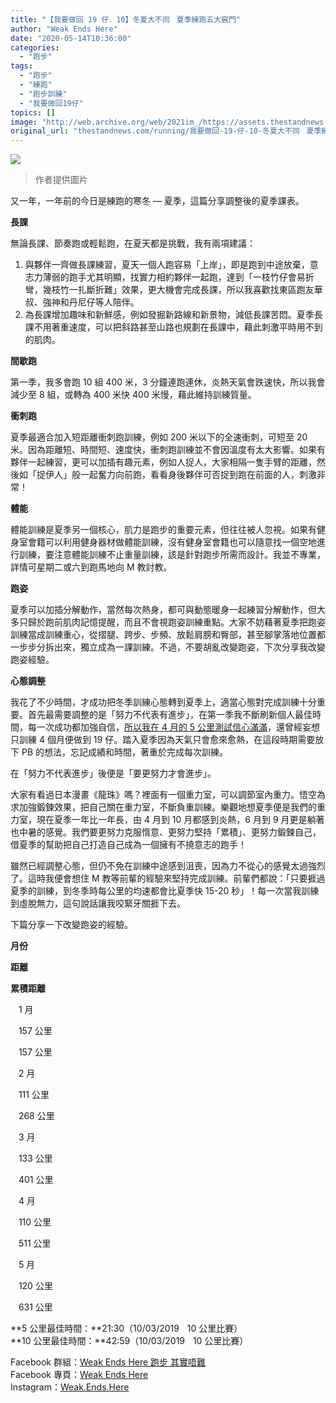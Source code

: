 ```yaml
---
title: "【我要做回 19 仔．10】冬夏大不同ㅤ夏季練跑五大竅門"
author: "Weak Ends Here"
date: "2020-05-14T10:36:00"
categories:
  - "跑步"
tags:
  - "跑步"
  - "練跑"
  - "跑步訓練"
  - "我要做回19仔"
topics: []
image: "http://web.archive.org/web/2021im_/https://assets.thestandnews.com/media/photos/96234020_ogAij.jpg"
original_url: "thestandnews.com/running/我要做回-19-仔-10-冬夏大不同ᅠ夏季練跑五大竅門"
---
```

![](http://web.archive.org/web/2021im_/https://assets.thestandnews.com/media/photos/96234020_ogAij.jpg)

> 作者提供圖片

又一年，一年前的今日是練跑的寒冬 — 夏季，這篇分享調整後的夏季課表。

**長課**

無論長課、節奏跑或輕鬆跑，在夏天都是挑戰，我有兩項建議：

1.  與夥伴一齊做長課練習，夏天一個人跑容易「上岸」，即是跑到中途放棄，意志力薄弱的跑手尤其明顯，找實力相約夥伴一起跑，達到「一枝竹仔會易折彎，幾枝竹一扎斷折難」效果，更大機會完成長課，所以我喜歡找東區跑友華叔、強神和丹尼仔等人陪伴。
2.  為長課增加趣味和新鮮感，例如發掘新路線和新景物，減低長課苦悶。夏季長課不用著重速度，可以把斜路甚至山路也規劃在長課中，藉此刺激平時用不到的肌肉。

**間歇跑**

第一季，我多會跑 10 組 400 米，3 分鐘連跑連休，炎熱天氣會跌速快，所以我會減少至 8 組，或轉為 400 米快 400 米慢，藉此維持訓練質量。

**衝刺跑**

夏季最適合加入短距離衝刺跑訓練，例如 200 米以下的全速衝刺，可短至 20 米。因為距離短、時間短、速度快，衝刺跑訓練並不會因溫度有太大影響。如果有夥伴一起練習，更可以加插有趣元素，例如人捉人，大家相隔一隻手臂的距離，然後如「捉伊人」般一起奮力向前跑，看看身後夥伴可否捉到跑在前面的人，刺激非常！

**體能**

體能訓練是夏季另一個核心，肌力是跑步的重要元素，但往往被人忽視。如果有健身室會籍可以利用健身器材做體能訓練，沒有健身室會籍也可以隨意找一個空地進行訓練，要注意體能訓練不止重量訓練，該是針對跑步所需而設計。我並不專業，詳情可星期二或六到跑馬地向 M 教討教。

**跑姿**

夏季可以加插分解動作，當然每次熱身，都可與動態暖身一起練習分解動作，但大多只歸於跑前肌肉記憶提醒，而且不會視跑姿訓練重點。大家不妨藉著夏季把跑姿訓練當成訓練重心，從摺腿、跨步、步頻、放鬆肩膀和臀部，甚至腳掌落地位置都一步步分拆出來，獨立成為一課訓練。不過，不要胡亂改變跑姿，下次分享我改變跑姿經驗。

**心態調整**

我花了不少時間，才成功把冬季訓練心態轉到夏季上，適當心態對完成訓練十分重要。首先最需要調整的是「努力不代表有進步」，在第一季我不斷刷新個人最佳時間，每一次成功都加強自信，[所以我在 4 月的 5 公里測試信心滿滿](../../running/%E6%88%91%E8%A6%81%E5%81%9A%E5%9B%9E-19-%E4%BB%94-9-%E6%83%B3%E5%81%9A%E8%B7%91%E5%BE%97%E5%BF%AB%E7%9A%84%E7%8E%8B%E5%AD%90%E1%85%A0%E5%85%88%E5%88%B0%E5%BF%AB%E6%B4%BB%E8%B0%B7-9-%E8%A1%9D/)，還曾經妄想只訓練 4 個月便做到 19 仔。踏入夏季因為天氣只會愈來愈熱，在這段時期需要放下 PB 的想法，忘記成績和時間，著重於完成每次訓練。

在「努力不代表進步」後便是「要更努力才會進步」。

大家有看過日本漫畫《龍珠》嗎？裡面有一個重力室，可以調節室內重力。悟空為求加強鍛鍊效果，把自己關在重力室，不斷負重訓練。樂觀地想夏季便是我們的重力室，現在夏季一年比一年長，由 4 月到 10 月都感到炎熱，6 月到 9 月更是躺著也中暑的感覺。我們要更努力克服惰意、更努力堅持「累積」、更努力鍛鍊自己，借夏季的幫助把自己打造自己成為一個擁有不撓意志的跑手！

雖然已經調整心態，但仍不免在訓練中途感到沮喪，因為力不從心的感覺太過強烈了。這時我便會想住 M 教等前輩的經驗來堅持完成訓練。前輩們都說：「只要捱過夏季的訓練，到冬季時每公里的均速都會比夏季快 15-20 秒」！每一次當我訓練到虛脫無力，這句說話讓我咬緊牙關捱下去。

下篇分享一下改變跑姿的經驗。

**月份**

**距離**

**累積距離**

ㅤ1 月ㅤ

ㅤ157 公里ㅤ

ㅤ157 公里ㅤ

ㅤ2 月ㅤ

ㅤ111 公里ㅤ

ㅤ268 公里ㅤ

ㅤ3 月ㅤ

ㅤ133 公里ㅤ

ㅤ401 公里ㅤ

ㅤ4 月ㅤ

ㅤ110 公里ㅤ

ㅤ511 公里ㅤ

ㅤ5 月ㅤ

ㅤ120 公里ㅤ

ㅤ631 公里ㅤ

**5 公里最佳時間：**21:30（10/03/2019ㅤ10 公里比賽）  
**10 公里最佳時間：**42:59（10/03/2019ㅤ10 公里比賽）

Facebook 群組：[Weak Ends Here 跑步 其實唔難](http://web.archive.org/web/20210710101945/https://www.facebook.com/groups/498772610150499/)  
Facebook 專頁：[Weak Ends Here](http://web.archive.org/web/20210710101945/https://www.facebook.com/Weak-Ends-Here-753770388079839/)  
Instagram：[Weak.Ends.Here](http://web.archive.org/web/20210710101945/https://www.instagram.com/weak.ends.here/)